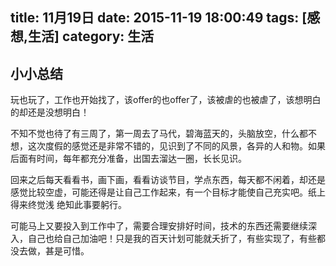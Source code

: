 title: 11月19日
date: 2015-11-19 18:00:49
tags: [感想,生活]
category: 生活
---

## 小小总结

玩也玩了，工作也开始找了，该offer的也offer了，该被虐的也被虐了，该想明白的却还是没想明白！

<!--more-->
不知不觉也待了有三周了，第一周去了马代，碧海蓝天的，头脑放空，什么都不想，这次度假的感觉还是非常不错的，见识到了不同的风景，各异的人和物。如果后面有时间，每年都充分准备，出国去溜达一圈，长长见识。

回来之后每天看看书，画下画，看看访谈节目，学点东西，每天都不闲着，却还是感觉比较空虚，可能还得是让自己工作起来，有一个目标才能使自己充实吧。纸上得来终觉浅 绝知此事要躬行。

可能马上又要投入到工作中了，需要合理安排好时间，技术的东西还需要继续深入，自己也给自己加油吧！只是我的百天计划可能就夭折了，有些实现了，有些都没去做，甚是可惜。











